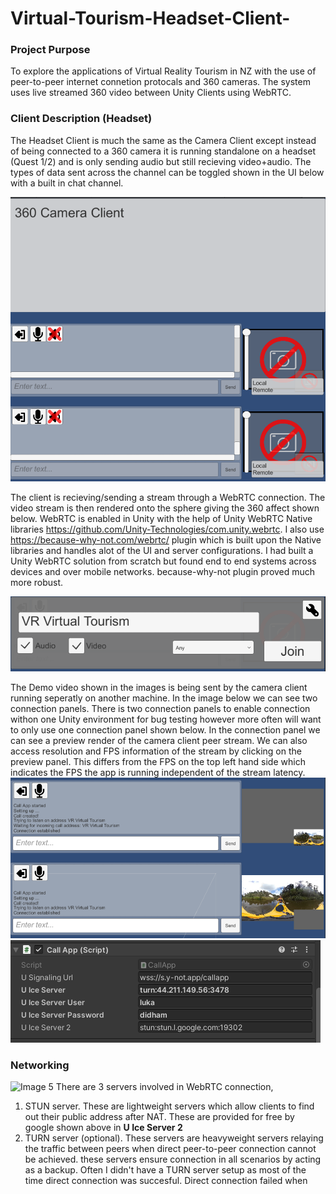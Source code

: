 # Virtual-Tourism-Headset-Client-

### Project Purpose
To explore the applications of Virtual Reality Tourism in NZ with the use of peer-to-peer internet connetion protocals and 360 cameras. The system uses live streamed 360 video between Unity Clients using WebRTC. 

### Client Description (Headset)
The Headset Client is much the same as the Camera Client except instead of being connected to a 360 camera it is running standalone on a headset (Quest 1/2) and is only sending audio but still recieving video+audio. The types of data sent across the channel can be toggled shown in the UI below with a built in chat channel.  

![Image 1](Capture.PNG)

The client is recieving/sending a stream through a WebRTC connection. The video stream is then rendered onto the sphere giving the 360 affect shown below. WebRTC is enabled in Unity with the help of Unity WebRTC Native libraries https://github.com/Unity-Technologies/com.unity.webrtc. I also use https://because-why-not.com/webrtc/ plugin which is built upon the Native libraries and handles alot of the UI and server configurations. I had built a Unity WebRTC solution from scratch but found end to end systems across devices and over mobile networks. because-why-not plugin proved much more robust. 

![Image 2](Capture1.PNG)

The Demo video shown in the images is being sent by the camera client running seperatly on another machine. In the image below we can see two connection panels. There is two connection panels to enable connection withon one Unity environment for bug testing however more often will want to only use one connection panel shown below. In the connection panel we can see a preview render of the camera client peer stream. We can also access resolution and FPS information of the stream by clicking on the preview panel. This differs from the FPS on the top left hand side which indicates the FPS the app is running independent of the stream latency.   
![Image 3](Capture2.PNG)
![Image 4](Capture3.PNG)

### Networking 
![Image 5](Capture4.PNG)
There are 3 servers involved in WebRTC connection,

1. STUN server. These are lightweight servers which allow clients to find out their public address after NAT. These are provided for free by google shown above in **U Ice Server 2**
2. TURN server (optional). These servers are heavyweight servers relaying the traffic between peers when direct peer-to-peer connection cannot be achieved. these servers ensure connection in all scenarios by acting as a backup. Often I didn't have a TURN server setup as most of the time direct connection was succesful. Direct connection failed when 


